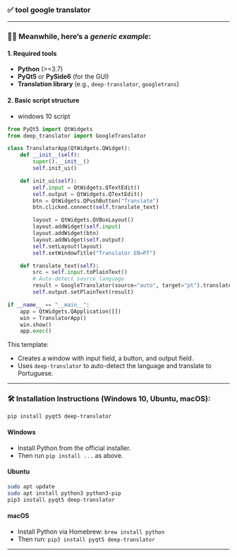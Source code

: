 ### ✅ tool google translator


---

### 👨‍💻 Meanwhile, here’s a *generic example*:

#### 1. Required tools

* **Python** (>=3.7)
* **PyQt5** or **PySide6** (for the GUI)
* **Translation library** (e.g., `deep-translator`, `googletrans`)

#### 2. Basic script structure
- windows 10 script
```python
from PyQt5 import QtWidgets
from deep_translator import GoogleTranslator

class TranslatorApp(QtWidgets.QWidget):
    def __init__(self):
        super().__init__()
        self.init_ui()

    def init_ui(self):
        self.input = QtWidgets.QTextEdit()
        self.output = QtWidgets.QTextEdit()
        btn = QtWidgets.QPushButton("Translate")
        btn.clicked.connect(self.translate_text)

        layout = QtWidgets.QVBoxLayout()
        layout.addWidget(self.input)
        layout.addWidget(btn)
        layout.addWidget(self.output)
        self.setLayout(layout)
        self.setWindowTitle("Translator EN↔PT")

    def translate_text(self):
        src = self.input.toPlainText()
        # Auto-detect source language
        result = GoogleTranslator(source="auto", target="pt").translate(src)
        self.output.setPlainText(result)

if __name__ == "__main__":
    app = QtWidgets.QApplication([])
    win = TranslatorApp()
    win.show()
    app.exec()
```

This template:

* Creates a window with input field, a button, and output field.
* Uses `deep-translator` to auto-detect the language and translate to Portuguese.

---

### 🛠️ Installation Instructions (Windows 10, Ubuntu, macOS):

```bash
pip install pyqt5 deep-translator
```

#### Windows

* Install Python from the official installer.
* Then run `pip install ...` as above.

#### Ubuntu

```bash
sudo apt update
sudo apt install python3 python3-pip
pip3 install pyqt5 deep-translator
```

#### macOS

* Install Python via Homebrew: `brew install python`
* Then run: `pip3 install pyqt5 deep-translator`
---


